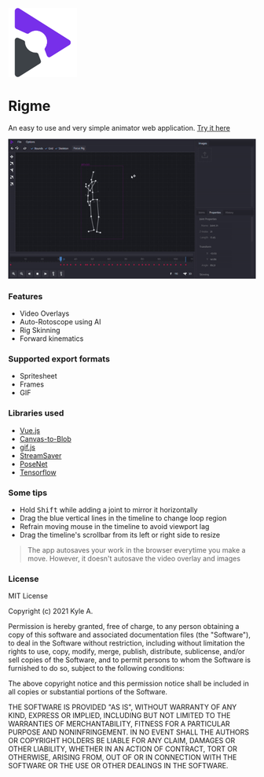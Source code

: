 <img style="text-align:center" alt="Logo" src="src/client/assets/svg/rigme.svg" width="140">

# Rigme
An easy to use and very simple animator web application. [Try it here](https://kylehue.github.io/rigme/)

<img alt="Sample gif" src="sample.gif" width="640">

### Features
- Video Overlays
- Auto-Rotoscope using AI
- Rig Skinning
- Forward kinematics

### Supported export formats
- Spritesheet
- Frames
- GIF

### Libraries used
- [Vue.js](https://vuejs.org/)
- [Canvas-to-Blob](https://github.com/blueimp/JavaScript-Canvas-to-Blob)
- [gif.js](https://github.com/jnordberg/gif.js)
- [StreamSaver](https://github.com/jimmywarting/StreamSaver.js?utm_source=recordnotfound.com)
- [PoseNet](https://github.com/tensorflow/tfjs-models/tree/master/posenet)
- [Tensorflow](https://github.com/tensorflow/tfjs)

### Some tips
- Hold <kbd>Shift</kbd> while adding a joint to mirror it horizontally
- Drag the blue vertical lines in the timeline to change loop region
- Refrain moving mouse in the timeline to avoid viewport lag
- Drag the timeline's scrollbar from its left or right side to resize

>The app autosaves your work in the browser everytime you make a move. However, it doesn't autosave the video overlay and images

### License
MIT License

Copyright (c) 2021 Kyle A.

Permission is hereby granted, free of charge, to any person obtaining a copy
of this software and associated documentation files (the "Software"), to deal
in the Software without restriction, including without limitation the rights
to use, copy, modify, merge, publish, distribute, sublicense, and/or sell
copies of the Software, and to permit persons to whom the Software is
furnished to do so, subject to the following conditions:

The above copyright notice and this permission notice shall be included in all
copies or substantial portions of the Software.

THE SOFTWARE IS PROVIDED "AS IS", WITHOUT WARRANTY OF ANY KIND, EXPRESS OR
IMPLIED, INCLUDING BUT NOT LIMITED TO THE WARRANTIES OF MERCHANTABILITY,
FITNESS FOR A PARTICULAR PURPOSE AND NONINFRINGEMENT. IN NO EVENT SHALL THE
AUTHORS OR COPYRIGHT HOLDERS BE LIABLE FOR ANY CLAIM, DAMAGES OR OTHER
LIABILITY, WHETHER IN AN ACTION OF CONTRACT, TORT OR OTHERWISE, ARISING FROM,
OUT OF OR IN CONNECTION WITH THE SOFTWARE OR THE USE OR OTHER DEALINGS IN THE
SOFTWARE.
